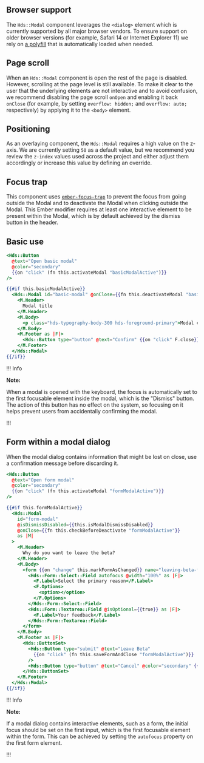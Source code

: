 ## Browser support

The `Hds::Modal` component leverages the `<dialog>` element which is currently supported by all major browser vendors. To ensure support on older browser versions (for example, Safari 14 or Internet Explorer 11) we rely on [a polyfill](https://github.com/GoogleChrome/dialog-polyfill) that is automatically loaded when needed.

## Page scroll

When an `Hds::Modal` component is open the rest of the page is disabled. However, scrolling at the page level is still available. To make it clear to the user that the underlying elements are not interactive and to avoid confusion, we recommend disabling the page scroll `onOpen` and enabling it back `onClose` (for example, by setting `overflow: hidden;` and `overflow: auto;` respectively) by applying it to the `<body>` element.

## Positioning

As an overlaying component, the `Hds::Modal` requires a high value on the z-axis. We are currently setting `50` as a default value, but we recommend you review the `z-index` values used across the project and either adjust them accordingly or increase this value by defining an override.

## Focus trap

This component uses [`ember-focus-trap`](https://github.com/josemarluedke/ember-focus-trap) to prevent the focus from going outside the Modal and to deactivate the Modal when clicking outside the Modal. This Ember modifier requires at least one interactive element to be present within the Modal, which is by default achieved by the dismiss button in the header.

## Basic use

```handlebars
<Hds::Button
  @text="Open basic modal"
  @color="secondary"
  {{on "click" (fn this.activateModal "basicModalActive")}}
/>

{{#if this.basicModalActive}}
  <Hds::Modal id="basic-modal" @onClose={{fn this.deactivateModal "basicModalActive"}} as |M|>
    <M.Header>
      Modal title
    </M.Header>
    <M.Body>
      <p class="hds-typography-body-300 hds-foreground-primary">Modal content</p>
    </M.Body>
    <M.Footer as |F|>
      <Hds::Button type="button" @text="Confirm" {{on "click" F.close}} />
    </M.Footer>
  </Hds::Modal>
{{/if}}
```

!!! Info

**Note:**

When a modal is opened with the keyboard, the focus is automatically set to the first focusable element inside the modal, which is the "Dismiss" button. The action of this button has no effect on the system, so focusing on it helps prevent users from accidentally confirming the modal.

!!!

## Form within a modal dialog

When the modal dialog contains information that might be lost on close, use a confirmation message before discarding it.

```handlebars
<Hds::Button
  @text="Open form modal"
  @color="secondary"
  {{on "click" (fn this.activateModal "formModalActive")}}
/>

{{#if this.formModalActive}}
  <Hds::Modal
    id="form-modal"
    @isDismissDisabled={{this.isModalDismissDisabled}}
    @onClose={{fn this.checkBeforeDeactivate "formModalActive"}}
    as |M|
  >
    <M.Header>
      Why do you want to leave the beta?
    </M.Header>
    <M.Body>
      <form {{on "change" this.markFormAsChanged}} name="leaving-beta-form">
        <Hds::Form::Select::Field autofocus @width="100%" as |F|>
          <F.Label>Select the primary reason</F.Label>
          <F.Options>
            <option></option>
          </F.Options>
        </Hds::Form::Select::Field>
        <Hds::Form::Textarea::Field @isOptional={{true}} as |F|>
          <F.Label>Your feedback</F.Label>
        </Hds::Form::Textarea::Field>
      </form>
    </M.Body>
    <M.Footer as |F|>
      <Hds::ButtonSet>
        <Hds::Button type="submit" @text="Leave Beta"
          {{on "click" (fn this.saveFormAndClose "formModalActive")}}
        />
        <Hds::Button type="button" @text="Cancel" @color="secondary" {{on "click" F.close}} />
      </Hds::ButtonSet>
    </M.Footer>
  </Hds::Modal>
{{/if}}
```

!!! Info

**Note:**

If a modal dialog contains interactive elements, such as a form, the initial focus should be set on the first input, which is the first focusable element within the form. This can be achieved by setting the `autofocus` property on the first form element.

!!!